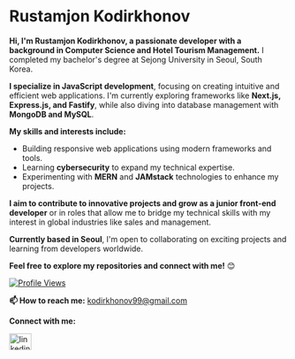 # Rustamjon Kodirkhonov

**Hi, I'm Rustamjon Kodirkhonov, a passionate developer with a background in Computer Science and Hotel Tourism Management.** I completed my bachelor's degree at Sejong University in Seoul, South Korea.

**I specialize in JavaScript development**, focusing on creating intuitive and efficient web applications. I'm currently exploring frameworks like **Next.js, Express.js, and Fastify**, while also diving into database management with **MongoDB and MySQL**.

**My skills and interests include:**

* Building responsive web applications using modern frameworks and tools.
* Learning **cybersecurity** to expand my technical expertise.
* Experimenting with **MERN** and **JAMstack** technologies to enhance my projects.

**I aim to contribute to innovative projects and grow as a junior front-end developer** or in roles that allow me to bridge my technical skills with my interest in global industries like sales and management.

**Currently based in Seoul**, I'm open to collaborating on exciting projects and learning from developers worldwide.

**Feel free to explore my repositories and connect with me!** 😊

[![Profile Views](https://komarev.com/ghpvc/?username=rkodirkhonov&label=Profile%20views&color=0e75b6&style=flat)](https://github.com/rkodirkhonov)

**📫 How to reach me:** kodirkhonov99@gmail.com

**Connect with me:**

[<img src="https://raw.githubusercontent.com/rahuldkjain/github-profile-readme-generator/master/src/images/icons/Social/linked-in-alt.svg" alt="linkedin.com/in/rustamjon-kodirkhonov-23b3311b7/" height="30" width="40">](https://www.linkedin.com/in/rustamjon-kodirkhonov-23b3311b7/)

<!--  # **Pinned Repositories:**

* [Link to your most important/impressive project 1]
* [Link to your most important/impressive project 2]
* [Link to your most important/impressive project 3] 

**Consider adding these sections (optional):**

* **Technologies:** List the programming languages, frameworks, and tools you're proficient in.
* **Projects:** Briefly describe your most significant projects and link to their repositories.
* **Contributions:** Highlight any open-source contributions you've made.
* **Blog/Website:** Link to your personal blog or website (if you have one).

**Key improvements for a GitHub README:**

* **Markdown formatting:** Use Markdown for headings, lists, links, and images to make your profile visually appealing.
* **Conciseness:** Keep your profile brief and to the point. Potential employers and collaborators should be able to quickly understand your skills and experience.
* **Project highlights:** Pin your most impressive projects to showcase your abilities.
* **Call to action:** Encourage visitors to connect with you by providing clear contact information.

-->
